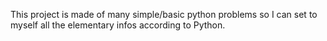 This project is made of many simple/basic python problems so I can set to myself all the elementary infos according to Python. 
